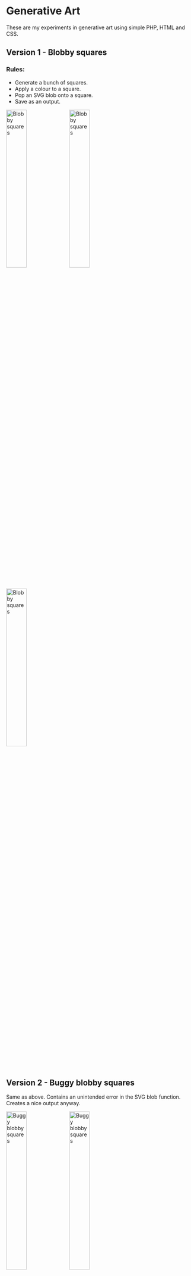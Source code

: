 # Generative Art
These are my experiments in generative art using simple PHP, HTML and CSS. 

## Version 1 - Blobby squares

### Rules: 
* Generate a bunch of squares. 
* Apply a colour to a square. 
* Pop an SVG blob onto a square. 
* Save as an output.

<img src="https://github.com/flexewebs/generativeart/blob/main/art/v1/1.png" width="33%" title="Blobby squares" /> <img src="https://github.com/flexewebs/generativeart/blob/main/art/v1/2.png" width="33%" title="Blobby squares" /> <img src="https://github.com/flexewebs/generativeart/blob/main/art/v1/3.png" width="33%" title="Blobby squares" />

## Version 2 - Buggy blobby squares 
Same as above. Contains an unintended error in the SVG blob function. Creates a nice output anyway.

<img src="https://github.com/flexewebs/generativeart/blob/main/art/v2/1.png" width="33%" title="Buggy blobby squares" /> <img src="https://github.com/flexewebs/generativeart/blob/main/art/v2/2.png" width="33%" title="Buggy blobby squares" /> <img src="https://github.com/flexewebs/generativeart/blob/main/art/v2/3.png" width="33%" title="Buggy blobby squares" />

## Version 3 - Buggy blobby squares with colour schemes
Same as version 2, but with colour schemes 

<img src="https://github.com/flexewebs/generativeart/blob/main/art/v3/1.png" width="33%" title="Buggy blobby squares" /> <img src="https://github.com/flexewebs/generativeart/blob/main/art/v3/3.png" width="33%" title="Buggy blobby squares" /> <img src="https://github.com/flexewebs/generativeart/blob/main/art/v3/5.png" width="33%" title="Buggy blobby squares" />

## Version 4 - Buggy single colour blobs with colour scheme squares
Same as version 3, but with same colour blob.

<img src="https://github.com/flexewebs/generativeart/blob/main/art/v4/1.png" width="33%" title="Buggy blobby squares" /> <img src="https://github.com/flexewebs/generativeart/blob/main/art/v4/2.png" width="33%" title="Buggy blobby squares" /> <img src="https://github.com/flexewebs/generativeart/blob/main/art/v4/3.png" width="33%" title="Buggy blobby squares" />

## Version 5 - Single colour fixed blob with colour scheme squares
Same as version 4, but with same colour blob without a bug.

<img src="https://github.com/flexewebs/generativeart/blob/main/art/v5/1.png" width="33%" title="Buggy blobby squares" /> <img src="https://github.com/flexewebs/generativeart/blob/main/art/v5/2.png" width="33%" title="Buggy blobby squares" /> <img src="https://github.com/flexewebs/generativeart/blob/main/art/v5/3.png" width="33%" title="Buggy blobby squares" />

## Version 6 - All elements on colours scheme with single blog shape
Same as version 5, but with on colour scheme same shape blob.

<img src="https://github.com/flexewebs/generativeart/blob/main/art/v6/1.png" width="33%" title="Buggy blobby squares" /> <img src="https://github.com/flexewebs/generativeart/blob/main/art/v6/2.png" width="33%" title="Buggy blobby squares" /> <img src="https://github.com/flexewebs/generativeart/blob/main/art/v6/3.png" width="33%" title="Buggy blobby squares" />

## Version 7 - Each blog different colour from square
Same as version 6, but with each blob being a different colour from background.

<img src="https://github.com/flexewebs/generativeart/blob/main/art/v7/1.png" width="33%" title="Different colour blog to square" /> <img src="https://github.com/flexewebs/generativeart/blob/main/art/v7/2.png" width="33%" title="Different colour blog to square" /> <img src="https://github.com/flexewebs/generativeart/blob/main/art/v7/3.png" width="33%" title="Different colour blog to square" />

## Version 8 - Changed location of the blob
Same as version 7, but changed location of the blob, still in the same position on each square.

<img src="https://github.com/flexewebs/generativeart/blob/main/art/v8/1.png" width="33%" title="Different colour blog to square" /> <img src="https://github.com/flexewebs/generativeart/blob/main/art/v8/2.png" width="33%" title="Different colour blog to square" /> <img src="https://github.com/flexewebs/generativeart/blob/main/art/v8/3.png" width="33%" title="Different colour blog to square" />

## Version 9 - Semi random location of the blog
Same as version 8, but changing location of the blob semi randomly to create unusual patterns.

<img src="https://github.com/flexewebs/generativeart/blob/main/art/v9/1.png" width="33%" title="Semi random blob placement" /> <img src="https://github.com/flexewebs/generativeart/blob/main/art/v9/2.png" width="33%" title="Semi random blob placement" /> <img src="https://github.com/flexewebs/generativeart/blob/main/art/v9/3.png" width="33%" title="Semi random blob placement" />

## Version 10 - Reduced to two colours
Same as version 9, but reduced colours down to 2 only to see what the effect is like. 

<img src="https://github.com/flexewebs/generativeart/blob/main/art/v10/1.png" width="33%" title="Two colours" /> <img src="https://github.com/flexewebs/generativeart/blob/main/art/v10/2.png" width="33%" title="Two colours" /> <img src="https://github.com/flexewebs/generativeart/blob/main/art/v10/3.png" width="33%" title="Two colours" />

## Version 11 - Bringing in circles
Now working with two shapes for background slots. Random circle is introduced into the backgrounds.

<img src="https://github.com/flexewebs/generativeart/blob/main/art/v11/1.png" width="33%" title="Two colours" /> <img src="https://github.com/flexewebs/generativeart/blob/main/art/v11/2.png" width="33%" title="Two colours" /> <img src="https://github.com/flexewebs/generativeart/blob/main/art/v11/3.png" width="33%" title="Two colours" />

## Version 12 - Oscilating circles
Bringing circles in on every second step. 

<img src="https://github.com/flexewebs/generativeart/blob/main/art/v12/1.png" width="33%" title="Two colours" /> <img src="https://github.com/flexewebs/generativeart/blob/main/art/v12/2.png" width="33%" title="Two colours" /> <img src="https://github.com/flexewebs/generativeart/blob/main/art/v12/3.png" width="33%" title="Two colours" />
